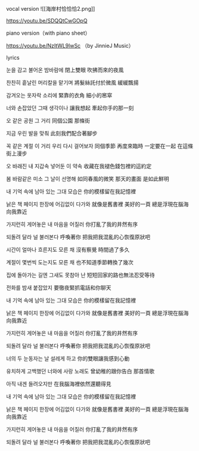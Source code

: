 
vocal version
![[海岸村恰恰恰2.png]]

https://youtu.be/SDQQtCwGOpQ

piano version（with piano sheet）

https://youtu.be/NzItWL9lwSc （by JinnieJ Music）

lyrics

눈을 감고 불어온 밤바람에
閉上雙眼 吹拂而來的夜風

찬찬히 흩날린 머리칼을 맡기며
將髮絲託付於微風 緩緩飄揚

감겨오는 옷자락 소리에
緊靠的衣角 細小的窸窣

너와 손잡았던 그때 생각이나
讓我想起 牽起你手的那一刻

오 같은 공원 그 거리
同個公園 那條街

지금 우린 발을 맞춰
此刻我們配合著腳步

꼭 같은 계절 이 거리 우리 다시 걸어보자
同個季節 再度來臨時  一定要在一起 在這條街上漫步

오 바래진 내 지갑속 넣어둔 이 약속
收藏在我褪色錢包裡的這約定

봄 바람같은 미소 그 날이 선명해
如同春風的微笑 那天的畫面 是如此鮮明

내 기억 속에 남아 있는 그대 모습은
你的模樣留在我記憶裡

낡은 책 페이지 한장에 어김없이 다가와
就像是舊書裡 美好的一頁  總是浮現在腦海 向我靠近

가지런히 게어놓은 내 마음을 어질러
你打亂了我的井然有序

되돌려 달라 널 불러본다
呼喚著你 把我把我混亂的心恢復原狀吧

시간이 얼마나 흐른지도 모른 채
沒有察覺 時間過了多久

계절이 몇번씩 도는지도 모른 채
也不知道季節轉換了幾次

집에 돌아가는 길엔 그새도 못참아 난
短短回家的路也無法忍受等待

전화를 밤새 붙잡았지
要徹夜緊抓電話和你聊天


내 기억 속에 남아 있는 그대 모습은
你的模樣留在我記憶裡

낡은 책 페이지 한장에 어김없이 다가와
就像是舊書裡 美好的一頁  總是浮現在腦海 向我靠近

가지런히 게어놓은 내 마음을 어질러
你打亂了我的井然有序

되돌려 달라 널 불러본다
呼喚著你 把我把我混亂的心恢復原狀吧

너의 두 눈동자는 날 설레게 하고
你的雙眼讓我感到心動

유치하게 고백했던 너와에 사랑 노래도
曾幼稚的跟你告白 那首情歌

아직 내겐 들려오지만
在我腦海裡依然還聽得見


내 기억 속에 남아 있는 그대 모습은
你的模樣留在我記憶裡

낡은 책 페이지 한장에 어김없이 다가와
就像是舊書裡 美好的一頁  總是浮現在腦海 向我靠近

가지런히 게어놓은 내 마음을 어질러
你打亂了我的井然有序

되돌려 달라 널 불러본다
呼喚著你 把我把我混亂的心恢復原狀吧
